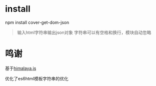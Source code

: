 # install
npm install cover-get-dom-json
> 输入html字符串输出json对象
字符串可以有空格和换行，模块自动忽略


# 鸣谢
基于[himalaya.js](https://github.com/andrejewski/himalaya)

优化了es6html模板字符串的优化